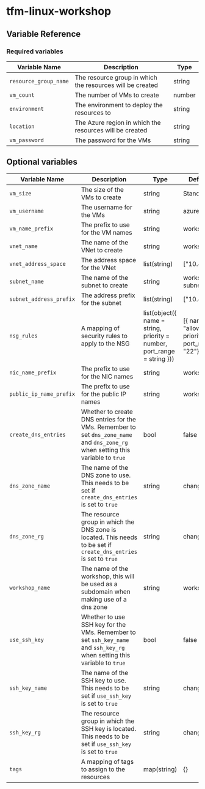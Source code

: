 # tfm-linux-workshop

## Variable Reference

### Required variables

| Variable Name         | Description                                               | Type   |
|-----------------------|-----------------------------------------------------------|--------|
| `resource_group_name` | The resource group in which the resources will be created | string |
| `vm_count`            | The number of VMs to create                               | number |
| `environment`         | The environment to deploy the resources to                | string |
| `location`            | The Azure region in which the resources will be created   | string |
| `vm_password`         | The password for the VMs                                  | string |

## Optional variables

| Variable Name           | Description                                                                                                                       | Type                                                                    | Default Value                                              |
|-------------------------|-----------------------------------------------------------------------------------------------------------------------------------|-------------------------------------------------------------------------|------------------------------------------------------------|
| `vm_size`               | The size of the VMs to create                                                                                                     | string                                                                  | Standard_DS1_v2                                            |
| `vm_username`           | The username for the VMs                                                                                                          | string                                                                  | azureuser                                                  |
| `vm_name_prefix`        | The prefix to use for the VM names                                                                                                | string                                                                  | workshop-vm                                                |
| `vnet_name`             | The name of the VNet to create                                                                                                    | string                                                                  | workshop-vnet                                              |
| `vnet_address_space`    | The address space for the VNet                                                                                                    | list(string)                                                            | ["10.42.0.0/16"]                                           |
| `subnet_name`           | The name of the subnet to create                                                                                                  | string                                                                  | workshop-subnet                                            |
| `subnet_address_prefix` | The address prefix for the subnet                                                                                                 | list(string)                                                            | ["10.42.0.0/24"]                                           |
| `nsg_rules`             | A mapping of security rules to apply to the NSG                                                                                   | list(object({ name = string, priority = number, port_range = string })) | [{ name = "allow_ssh", priority = 100, port_range = "22"}] |
| `nic_name_prefix`       | The prefix to use for the NIC names                                                                                               | string                                                                  | workshop-nic                                               |
| `public_ip_name_prefix` | The prefix to use for the public IP names                                                                                         | string                                                                  | workshop-pip                                               |
| `create_dns_entries`    | Whether to create DNS entries for the VMs. Remember to set `dns_zone_name` and `dns_zone_rg` when setting this variable to `true` | bool                                                                    | false                                                      |
| `dns_zone_name`         | The name of the DNS zone to use. This needs to be set if `create_dns_entries` is set to `true`                                    | string                                                                  | change_me                                                  |
| `dns_zone_rg`           | The resource group in which the DNS zone is located. This needs to be set if `create_dns_entries` is set to `true`                | string                                                                  | change_me                                                  |
| `workshop_name`         | The name of the workshop, this will be used as a subdomain when making use of a dns zone                                          | string                                                                  | workshop                                                   |
| `use_ssh_key`           | Whether to use SSH key for the VMs. Remember to set `ssh_key_name` and `ssh_key_rg` when setting this variable to `true`          | bool                                                                    | false                                                      |
| `ssh_key_name`          | The name of the SSH key to use. This needs to be set if `use_ssh_key` is set to `true`                                            | string                                                                  | change_me                                                  |
| `ssh_key_rg`            | The resource group in which the SSH key is located. This needs to be set if `use_ssh_key` is set to `true`                        | string                                                                  | change_me                                                  |
| `tags`                  | A mapping of tags to assign to the resources                                                                                      | map(string)                                                             | {}                                                         |
